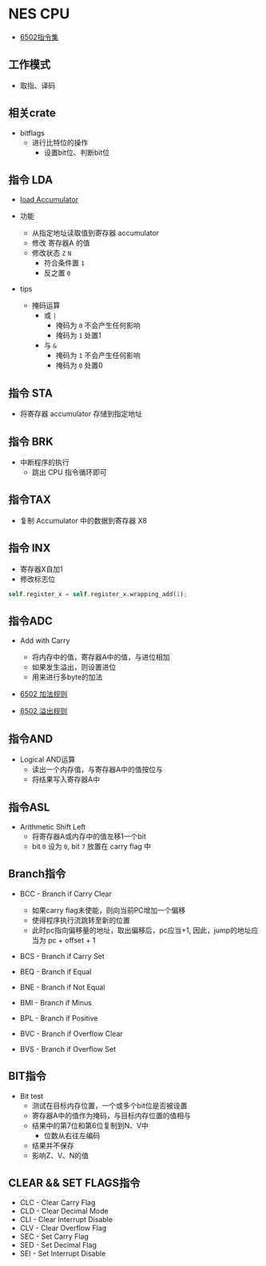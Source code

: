 # NES CPU

- [6502指令集](https://www.nesdev.org/obelisk-6502-guide/reference.html)

## 工作模式

- 取指、译码

## 相关crate

- bitflags
  - 进行比特位的操作
    - 设置bit位、判断bit位

## 指令 LDA

- [load Accumulator](https://www.nesdev.org/obelisk-6502-guide/reference.html#LDA)

- 功能
  - 从指定地址读取值到寄存器 accumulator
  - 修改 寄存器A 的值
  - 修改状态 `Z` `N`
    - 符合条件置 `1`
    - 反之置 `0`

- tips
  - 掩码运算
    - 或 `|`
      - 掩码为 `0` 不会产生任何影响
      - 掩码为 `1` 处置1
    - 与 `&`
      - 掩码为 `1` 不会产生任何影响
      - 掩码为 `0` 处置0

## 指令 STA

- 将寄存器 accumulator 存储到指定地址

 
## 指令 BRK

- 中断程序的执行
  - 跳出 CPU 指令循环即可

## 指令TAX

- 复制 Accumulator 中的数据到寄存器 X8


## 指令 INX

- 寄存器X自加1
- 修改标志位

```rust
self.register_x = self.register_x.wrapping_add(1);
```

## 指令ADC

- Add with Carry
  - 将内存中的值，寄存器A中的值，与进位相加
  - 如果发生溢出，则设置进位
  - 用来进行多byte的加法


- [6502 加法规则](http://www.righto.com/2012/12/the-6502-overflow-flag-explained.html)
- [6502 溢出规则](http://www.righto.com/2013/01/a-small-part-of-6502-chip-explained.html)

## 指令AND

- Logical AND运算
  - 读出一个内存值，与寄存器A中的值按位与
  - 将结果写入寄存器A中

## 指令ASL

- Arithmetic Shift Left
  - 将寄存器A或内存中的值左移1一个bit
  - bit `0` 设为 `0`, bit `7` 放置在 carry flag 中

## Branch指令

- BCC - Branch if Carry Clear
  - 如果carry flag未使能，则向当前PC增加一个偏移
  - 使得程序执行流跳转至新的位置
  - 此时pc指向偏移量的地址，取出偏移后，pc应当+1, 因此，jump的地址应当为 pc + offset + 1 

- BCS - Branch if Carry Set
- BEQ - Branch if Equal
- BNE - Branch if Not Equal
- BMI - Branch if Minus
- BPL - Branch if Positive
- BVC - Branch if Overflow Clear
- BVS - Branch if Overflow Set

## BIT指令

- Bit test
  - 测试在目标内存位置，一个或多个bit位是否被设置
  - 寄存器A中的值作为掩码，与目标内存位置的值相与
  - 结果中的第7位和第6位复制到N、V中
    - 位数从右往左编码
  - 结果并不保存
  - 影响Z、V、N的值

## CLEAR && SET FLAGS指令

- CLC - Clear Carry Flag
- CLD - Clear Decimal Mode
- CLI - Clear Interrupt Disable
- CLV - Clear Overflow Flag
- SEC - Set Carry Flag
- SED - Set Decimal Flag
- SEI - Set Interrupt Disable
  

